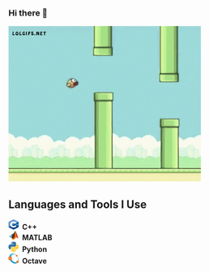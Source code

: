 ### Hi there 👋
<img src="image/rock.gif"> <br>
## Languages and Tools I Use
<img src="image/cpp_IMGP.png" width="20" height="20">&ensp;__C++__<br>
<img src="image/matlab_IMGP.png" width="20">&ensp;__MATLAB__<br>
<img src="image/python_IMGP.png" width="20">&ensp;__Python__<br>
<img src="image/octave_IMGP.png" width="20">&ensp;__Octave__<br>
